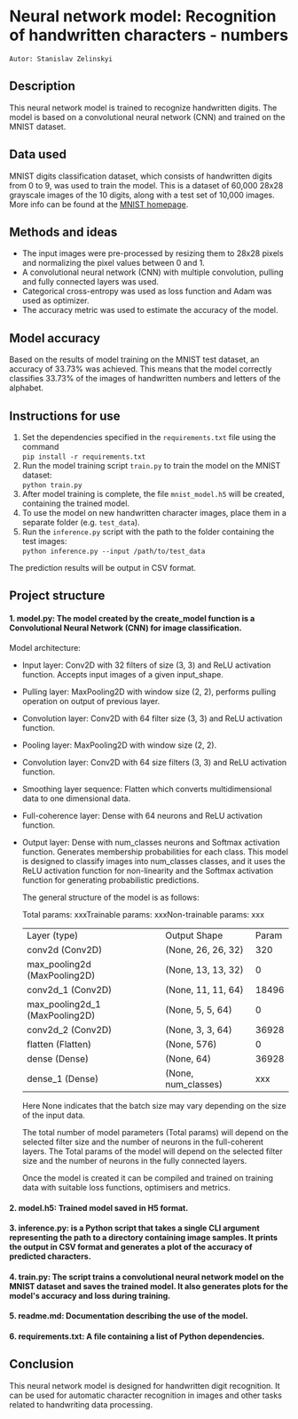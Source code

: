 # Neural network model: Recognition of handwritten characters - numbers

`Autor: Stanislav Zelinskyi`

## Description

This neural network model is trained to recognize handwritten digits. The model is based on a convolutional neural network (CNN) and trained on the MNIST dataset.

## Data used

MNIST digits classification dataset, which consists of handwritten digits from 0 to 9, was used to train the model. This is a dataset of 60,000 28x28 grayscale images of the 10 digits, along with a test set of 10,000 images. More info can be found at the [MNIST homepage](http://yann.lecun.com/exdb/mnist/).

## Methods and ideas

- The input images were pre-processed by resizing them to 28x28 pixels and normalizing the pixel values between 0 and 1.
- A convolutional neural network (CNN) with multiple convolution, pulling and fully connected layers was used.
- Categorical cross-entropy was used as loss function and Adam was used as optimizer.
- The accuracy metric was used to estimate the accuracy of the model.

## Model accuracy

Based on the results of model training on the MNIST test dataset, an accuracy of 33.73% was achieved. This means that the model correctly classifies 33.73% of the images of handwritten numbers and letters of the alphabet.

## Instructions for use

1. Set the dependencies specified in the `requirements.txt` file using the command<br>
    ` pip install -r requirements.txt `
2. Run the model training script `train.py` to train the model on the MNIST dataset:<br>
    ` python train.py `
3. After model training is complete, the file `mnist_model.h5` will be created, containing the trained model.
4. To use the model on new handwritten character images, place them in a separate folder (e.g. `test_data`).
5. Run the `inference.py` script with the path to the folder containing the test images:<br>
    ` python inference.py --input /path/to/test_data `

The prediction results will be output in CSV format.

## Project structure
#### 1.  model.py: The model created by the create_model function is a Convolutional Neural Network (CNN) for image classification.

Model architecture:

   - Input layer: Conv2D with 32 filters of size (3, 3) and ReLU activation function. Accepts input images of a given input_shape.
   - Pulling layer: MaxPooling2D with window size (2, 2), performs pulling operation on output of previous layer.
   - Convolution layer: Conv2D with 64 filter size (3, 3) and ReLU activation function.
   - Pooling layer: MaxPooling2D with window size (2, 2).
   - Convolution layer: Conv2D with 64 size filters (3, 3) and ReLU activation function.
   - Smoothing layer sequence: Flatten which converts multidimensional data to one dimensional data.
   - Full-coherence layer: Dense with 64 neurons and ReLU activation function.
   - Output layer: Dense with num_classes neurons and Softmax activation function. Generates membership probabilities for each class.
   This model is designed to classify images into num_classes classes, and it uses the ReLU activation function for non-linearity and the Softmax activation function for generating probabilistic predictions.

       The general structure of the model is as follows:
       <table>
       <tr><td>Layer (type)</td><td>Output Shape</td><td>Param</td></tr>
       <tr><td>conv2d (Conv2D)</td><td>(None, 26, 26, 32)</td><td>320</td></tr>
       <tr><td>max_pooling2d (MaxPooling2D)</td><td>(None, 13, 13, 32)</td><td>0</td></tr>
       <tr><td>conv2d_1 (Conv2D)</td><td>(None, 11, 11, 64)</td><td>18496</td></tr>
       <tr><td>max_pooling2d_1 (MaxPooling2D)</td><td>(None, 5, 5, 64)</td><td>0</td></tr>
       <tr><td>conv2d_2 (Conv2D)</td><td>(None, 3, 3, 64)</td><td>36928</td></tr>
       <tr><td>flatten (Flatten)</td><td>(None, 576)</td><td>0</td></tr>
       <tr><td>dense (Dense)</td><td>(None, 64)</td><td>36928</td></tr>
       <tr><td>dense_1 (Dense)</td><td>(None, num_classes)</td><td>xxx</td></tr>
       <tr>Total params: xxx</tr>
       <tr>Trainable params: xxx</tr>
       <tr>Non-trainable params: xxx</tr>
       </table>
        Here None indicates that the batch size may vary depending on the size of the input data.
        
        The total number of model parameters (Total params) will depend on the selected filter size and the number of neurons in the full-coherent layers.
        The Total params of the model will depend on the selected filter size and the number of neurons in the fully connected layers.
        
        Once the model is created it can be compiled and trained on training data with suitable loss functions, optimisers and metrics.


#### 2. model.h5: Trained model saved in H5 format.
#### 3. inference.py: is a Python script that takes a single CLI argument representing the path to a directory containing image samples. It prints the output in CSV format and generates a plot of the accuracy of predicted characters.
#### 4. train.py: The script trains a convolutional neural network model on the MNIST dataset and saves the trained model. It also generates plots for the model's accuracy and loss during training.
#### 5. readme.md: Documentation describing the use of the model.
#### 6. requirements.txt: A file containing a list of Python dependencies.

## Conclusion
This neural network model is designed for handwritten digit recognition. It can be used for automatic character recognition in images and other tasks related to handwriting data processing.
